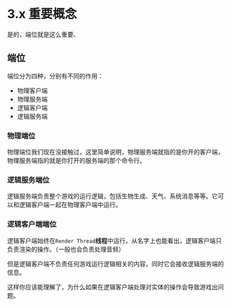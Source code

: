 # 3.x 重要概念

是的，端位就是这么重要、

## 端位

端位分为四种，分别有不同的作用：

- 物理客户端
- 物理服务端
- 逻辑客户端
- 逻辑服务端

### 物理端位

物理端位我们现在没接触过，这里简单说明，物理服务端就指的是你开的客户端，物理服务端指的就是你打开的服务端的那个命令行。

### 逻辑服务端位

逻辑服务端负责整个游戏的运行逻辑，包括生物生成、天气、系统消息等等。它可以和逻辑客户端一起在物理客户端中运行。

### 逻辑客户端端位

逻辑客户端始终在`Render Thread`**线程**中运行，从名字上也能看出，逻辑客户端只负责渲染的操作。（一般也会负责处理音频）

但是逻辑客户端不负责任何游戏运行逻辑相关的内容，同时它会接收逻辑服务端的信息。

这样你应该能理解了，为什么如果在逻辑客户端处理对实体的操作会导致游戏出问题。